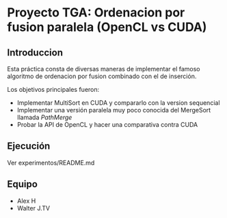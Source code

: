 # Proyecto TGA: Ordenacion por fusion paralela (OpenCL vs CUDA)

## Introduccion

Esta práctica consta de diversas maneras de implementar el famoso algoritmo de ordenacion por fusion combinado con el de inserción.

Los objetivos principales fueron:

- Implementar MultiSort en CUDA y compararlo con la version sequencial
- Implementar una versión paralela muy poco conocida del MergeSort llamada *PathMerge*
- Probar la API de OpenCL y hacer una comparativa contra CUDA

## Ejecución
Ver experimentos/README.md
## Equipo

- Alex H
- Walter J.TV
